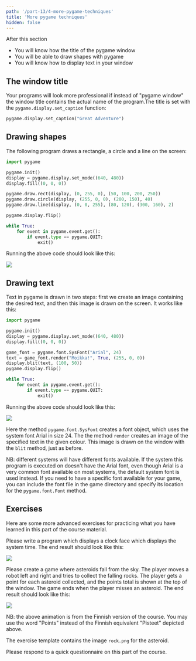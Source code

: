 ```yaml
---
path: '/part-13/4-more-pygame-techniques'
title: 'More pygame techniques'
hidden: false
---
```


<text-box variant='learningObjectives' name="Learning objectives">

After this section

- You will know how the title of the pygame window
- You will be able to draw shapes with pygame
- You will know how to display text in your window

</text-box>

## The window title

Your programs will look more professional if instead of "pygame window" the window title contains the actual name of the program.The title is set with the `pygame.display.set_caption` function:

```python
pygame.display.set_caption("Great Adventure")
```

## Drawing shapes

The following program draws a rectangle, a circle and a line on the screen:

```python
import pygame

pygame.init()
display = pygame.display.set_mode((640, 480))
display.fill((0, 0, 0))

pygame.draw.rect(display, (0, 255, 0), (50, 100, 200, 250))
pygame.draw.circle(display, (255, 0, 0), (200, 150), 40)
pygame.draw.line(display, (0, 0, 255), (80, 120), (300, 160), 2)

pygame.display.flip()

while True:
    for event in pygame.event.get():
        if event.type == pygame.QUIT:
            exit()
```

Running the above code should look like this:

<img src="pygame_shapes.gif">

## Drawing text

Text in pygame is drawn in two steps: first we create an image containing the desired text, and then this image is drawn on the screen. It works like this:

```python
import pygame

pygame.init()
display = pygame.display.set_mode((640, 480))
display.fill((0, 0, 0))

game_font = pygame.font.SysFont("Arial", 24)
text = game_font.render("Moikka!", True, (255, 0, 0))
display.blit(text, (100, 50))
pygame.display.flip()

while True:
    for event in pygame.event.get():
        if event.type == pygame.QUIT:
            exit()
```

Running the above code should look like this:

<img src="pygame_text.gif">

Here the method `pygame.font.SysFont` creates a font object, which uses the system font Arial in size 24. The the method `render` creates an image of the specified text in the given colour. This image is drawn on the window with the `blit` method, just as before.

NB: different systems will have different fonts available. If the system this program is executed on doesn't have the Arial font, even though Arial is a very common font available on most systems, the default system font is used instead. If you need to have a specific font available for your game, you can include the font file in the game directory and specify its location for the `pygame.font.Font` method.

## Exercises

Here are some more advanced exercises for practicing what you have learned in this part of the course material.

<programming-exercise name='Clock' tmcname='part13-16_clock'>

Please write a program which displays a clock face which displays the system time. The end result should look like this:

<img src="pygame_clock.gif">

</programming-exercise>

<programming-exercise name='Asteroids' tmcname='part13-17_asteroids'>

Please create a game where asteroids fall from the sky. The player moves a robot left and right and tries to collect the falling rocks. The player gets a point for each asteroid collected, and the points total is shown at the top of the window. The game ends when the player misses an asteroid. The end result should look like this:

<img src="pygame_asteroids.gif">

NB: the above animation is from the Finnish version of the course. You may use the word "Points" instead of the Finnish equivalent "Pisteet" depicted above.

The exercise template contains the image `rock.png` for the asteroid.

</programming-exercise>

Please respond to a quick questionnaire on this part of the course.

<quiz id="f191a4ab-73b8-5c08-af6c-b19d75a8f8fc"></quiz>


